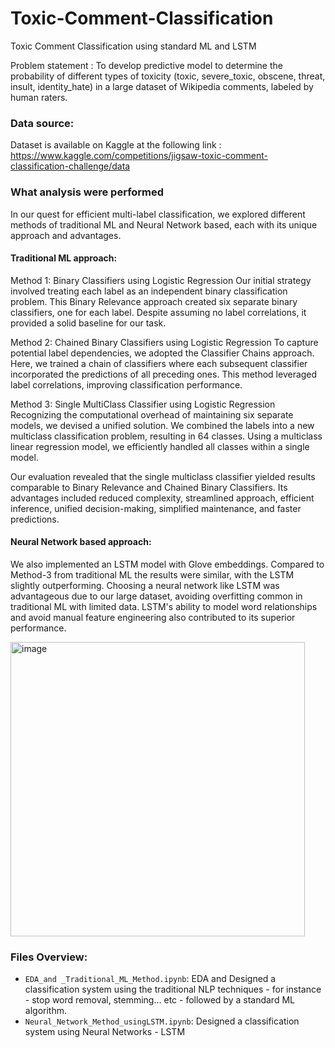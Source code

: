 # Toxic-Comment-Classification
Toxic Comment Classification using standard ML and LSTM

Problem statement : To develop predictive model to determine the probability of different types of toxicity (toxic, severe_toxic, obscene, threat, insult, identity_hate) in a large dataset of Wikipedia comments, labeled by human raters.


### Data source:
Dataset is available on Kaggle at the following link :
https://www.kaggle.com/competitions/jigsaw-toxic-comment-classification-challenge/data

### What analysis were performed
In our quest for efficient multi-label classification, we explored  different methods of traditional ML and Neural Network based, each with its unique approach and advantages.

#### Traditional ML approach:

Method 1: Binary Classifiers using Logistic Regression
Our initial strategy involved treating each label as an independent binary classification problem. This Binary Relevance approach created six separate binary classifiers, one for each label. Despite assuming no label correlations, it provided a solid baseline for our task.

Method 2: Chained Binary Classifiers using Logistic Regression
To capture potential label dependencies, we adopted the Classifier Chains approach. Here, we trained a chain of classifiers where each subsequent classifier incorporated the predictions of all preceding ones. This method leveraged label correlations, improving classification performance.

Method 3: Single MultiClass Classifier using Logistic Regression
Recognizing the computational overhead of maintaining six separate models, we devised a unified solution. We combined the labels into a new multiclass classification problem, resulting in 64 classes. Using a multiclass linear regression model, we efficiently handled all classes within a single model.

Our evaluation revealed that the single multiclass classifier yielded results comparable to Binary Relevance and Chained Binary Classifiers. Its advantages included reduced complexity, streamlined approach, efficient inference, unified decision-making, simplified maintenance, and faster predictions.

#### Neural Network based approach:

We also implemented an LSTM model with Glove embeddings. Compared to Method-3 from traditional ML the results were similar, with the LSTM slightly outperforming. Choosing a neural network like LSTM was advantageous due to our large dataset, avoiding overfitting common in traditional ML with limited data. LSTM's ability to model word relationships and avoid manual feature engineering also contributed to its superior performance.

<img width="471" alt="image" src="https://github.com/aasthatandon/Toxic-Comment-Classification/assets/28407844/069a7e9e-7315-4f97-a4a0-d1aa1127cfe6">


### Files Overview:
- ```EDA_and _Traditional_ML_Method.ipynb```: EDA and Designed a classification system using the traditional NLP techniques - for
instance - stop word removal, stemming… etc - followed by a standard ML algorithm.
- ```Neural_Network_Method_usingLSTM.ipynb```: Designed a classification system using Neural Networks - LSTM 
